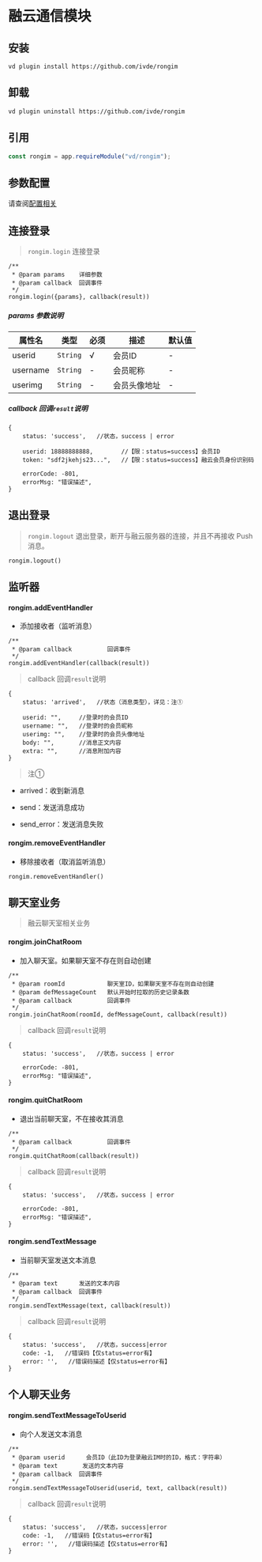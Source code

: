# 融云通信模块

## 安装

```shell script
vd plugin install https://github.com/ivde/rongim
```

## 卸载

```shell script
vd plugin uninstall https://github.com/ivde/rongim
```

## 引用

```js
const rongim = app.requireModule("vd/rongim");
```

## 参数配置

请查阅[配置相关](https://vd.app/guide/config.html)

## 连接登录

> `rongim.login` 连接登录

```
/**
 * @param params    详细参数
 * @param callback  回调事件
 */
rongim.login({params}, callback(result))

```

##### params 参数说明

| 属性名 | 类型 | 必须 | 描述 | 默认值 |
| --- | --- | --- | --- | --- |
| userid | `String` | √ | 会员ID | - |
| username | `String` | - | 会员昵称 | - |
| userimg | `String` | - | 会员头像地址 | - |

##### callback 回调`result`说明

```
{
    status: 'success',   //状态，success | error

    userid: 18888888888,        //【限：status=success】会员ID
    token: "sdf2jkehjs23...",   //【限：status=success】融云会员身份识别码

    errorCode: -801,
    errorMsg: "错误描述",
}

```

## 退出登录

> `rongim.logout` 退出登录，断开与融云服务器的连接，并且不再接收 Push 消息。

```
rongim.logout()

```

## 监听器

#### rongim.addEventHandler

*   添加接收者（监听消息）

```
/**
 * @param callback          回调事件
 */
rongim.addEventHandler(callback(result))

```

> callback 回调`result`说明

```
{
    status: 'arrived',   //状态（消息类型），详见：注①

    userid: "",     //登录时的会员ID
    username: "",   //登录时的会员昵称
    userimg: "",    //登录时的会员头像地址
    body: "",       //消息正文内容
    extra: "",      //消息附加内容
}

```

> 注①

*   arrived：收到新消息

*   send：发送消息成功

*   send_error：发送消息失败

#### rongim.removeEventHandler

*   移除接收者（取消监听消息）

```
rongim.removeEventHandler()

```

## 聊天室业务

> 融云聊天室相关业务

#### rongim.joinChatRoom

*   加入聊天室。如果聊天室不存在则自动创建

```
/**
 * @param roomId            聊天室ID，如果聊天室不存在则自动创建
 * @param defMessageCount   默认开始时拉取的历史记录条数
 * @param callback          回调事件
 */
rongim.joinChatRoom(roomId, defMessageCount, callback(result))

```

> callback 回调`result`说明

```
{
    status: 'success',   //状态，success | error

    errorCode: -801,
    errorMsg: "错误描述",
}

```

#### rongim.quitChatRoom

*   退出当前聊天室，不在接收其消息

```
/**
 * @param callback          回调事件
 */
rongim.quitChatRoom(callback(result))

```

> callback 回调`result`说明

```
{
    status: 'success',   //状态，success | error

    errorCode: -801,
    errorMsg: "错误描述",
}

```

#### rongim.sendTextMessage

*   当前聊天室发送文本消息

```
/**
 * @param text      发送的文本内容
 * @param callback  回调事件
 */
rongim.sendTextMessage(text, callback(result))

```

> callback 回调`result`说明

```
{
    status: 'success',   //状态，success|error
    code: -1,   //错误码【仅status=error有】
    error: '',   //错误码描述【仅status=error有】
}
```

## 个人聊天业务

#### rongim.sendTextMessageToUserid

*   向个人发送文本消息

```
/**
 * @param userid      会员ID（此ID为登录融云IM时的ID，格式：字符串）
 * @param text       发送的文本内容
 * @param callback  回调事件
 */
rongim.sendTextMessageToUserid(userid, text, callback(result))

```

> callback 回调`result`说明

```
{
    status: 'success',   //状态，success|error
    code: -1,   //错误码【仅status=error有】
    error: '',   //错误码描述【仅status=error有】
}
```
